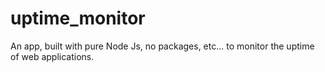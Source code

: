 # uptime_monitor
An app, built with pure Node Js, no packages, etc... to monitor the uptime of web applications.
